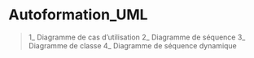 # Autoformation_UML

> 1_ Diagramme de cas d’utilisation
> 2_ Diagramme de séquence
> 3_ Diagramme de classe
> 4_ Diagramme de séquence dynamique
